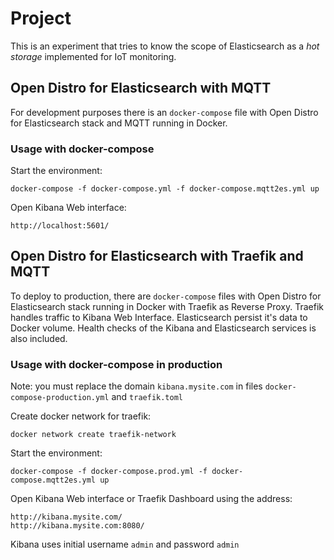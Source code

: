 # Project
This is an experiment that tries to know the scope of Elasticsearch as a _hot storage_ implemented for IoT monitoring.

## Open Distro for Elasticsearch with MQTT
For development purposes there is an `docker-compose` file with Open Distro for Elasticsearch stack and MQTT running in Docker.

### Usage with docker-compose

Start the environment:
```
docker-compose -f docker-compose.yml -f docker-compose.mqtt2es.yml up
```

Open Kibana Web interface: 
```
http://localhost:5601/
```

## Open Distro for Elasticsearch with Traefik and MQTT
To deploy to production, there are `docker-compose` files with Open Distro for Elasticsearch stack running in Docker with Traefik as Reverse Proxy. Traefik handles traffic to Kibana Web Interface. Elasticsearch persist it's data to Docker volume. Health checks of the Kibana and Elasticsearch services is also included.

### Usage with docker-compose in production
Note: you must replace the domain `kibana.mysite.com` in files `docker-compose-production.yml` and `traefik.toml`

Create docker network for traefik:
```
docker network create traefik-network
```

Start the environment:
```
docker-compose -f docker-compose.prod.yml -f docker-compose.mqtt2es.yml up
```
Open Kibana Web interface or Traefik Dashboard using the address: 
```
http://kibana.mysite.com/
http://kibana.mysite.com:8080/
```
Kibana uses initial username `admin` and password `admin`